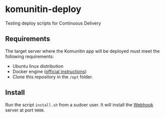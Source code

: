 # komunitin-deploy
Testing deploy scripts for Continuous Delivery

## Requirements
The target server where the Komunitin app will be deployed must meet the following requirements:
 - Ubuntu linux distribution
 - Docker engine ([official instructions](https://docs.docker.com/install/linux/docker-ce/ubuntu/))
 - Clone this repository in the `/opt` folder.

## Install
Run the script `install.sh` from a sudoer user. It will install the [Webhook](https://github.com/adnanh/webhook) server at port `9000`.
 
